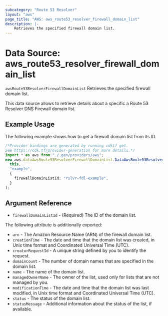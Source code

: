 ```yaml
---
subcategory: "Route 53 Resolver"
layout: "aws"
page_title: "AWS: aws_route53_resolver_firewall_domain_list"
description: |-
    Retrieves the specified firewall domain list.
---
```


# Data Source: aws\_route53\_resolver\_firewall\_domain\_list

`awsRoute53ResolverFirewallDomainList` Retrieves the specified firewall domain list.

This data source allows to retrieve details about a specific a Route 53 Resolver DNS Firewall domain list.

## Example Usage

The following example shows how to get a firewall domain list from its ID.

```typescript
/*Provider bindings are generated by running cdktf get.
See https://cdk.tf/provider-generation for more details.*/
import * as aws from "./.gen/providers/aws";
new aws.dataAwsRoute53ResolverFirewallDomainList.DataAwsRoute53ResolverFirewallDomainList(
  this,
  "example",
  {
    firewallDomainListId: "rslvr-fdl-example",
  }
);

```

## Argument Reference

* `firewallDomainListId` - (Required) The ID of the domain list.

The following attribute is additionally exported:

* `arn` - The Amazon Resource Name (ARN) of the firewall domain list.
* `creationTime` - The date and time that the domain list was created, in Unix time format and Coordinated Universal Time (UTC).
* `creatorRequestId` - A unique string defined by you to identify the request.
* `domainCount` - The number of domain names that are specified in the domain list.
* `name` - The name of the domain list.
* `managedOwnerName` - The owner of the list, used only for lists that are not managed by you.
* `modificationTime` - The date and time that the domain list was last modified, in Unix time format and Coordinated Universal Time (UTC).
* `status` - The status of the domain list.
* `statusMessage` - Additional information about the status of the list, if available.
